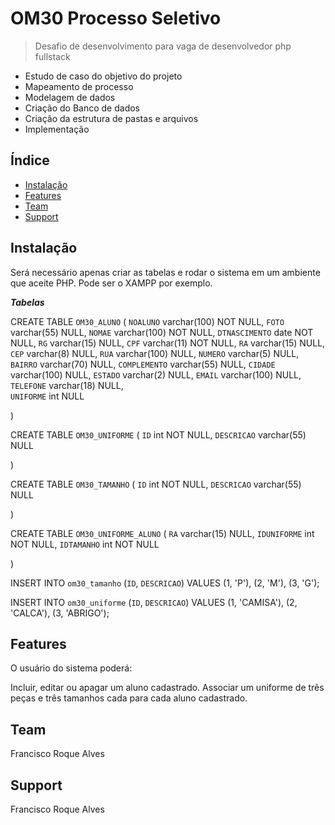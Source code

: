
# OM30 Processo Seletivo

> Desafio de desenvolvimento para vaga de desenvolvedor php fullstack


- Estudo de caso do objetivo do projeto
- Mapeamento de processo
- Modelagem de dados
- Criação do Banco de dados
- Criação da estrutura de pastas e arquivos
- Implementação


## Índice

- [Instalação](#Instalação)
- [Features](#features)
- [Team](#team)
- [Support](#support)




## Instalação

Será necessário apenas criar as tabelas e rodar o sistema em um ambiente que aceite PHP.
Pode ser o XAMPP por exemplo. 

***Tabelas***

CREATE TABLE `OM30_ALUNO` (
  `NOALUNO` varchar(100) NOT NULL,
  `FOTO` varchar(55) NULL,
  `NOMAE` varchar(100) NOT NULL,
  `DTNASCIMENTO` date NOT NULL,
  `RG` varchar(15) NULL,
  `CPF` varchar(11) NOT NULL,
  `RA` varchar(15) NULL,
  `CEP` varchar(8) NULL,
  `RUA` varchar(100) NULL,
  `NUMERO` varchar(5) NULL,
  `BAIRRO` varchar(70) NULL,
  `COMPLEMENTO` varchar(55) NULL,
  `CIDADE` varchar(100) NULL,
  `ESTADO` varchar(2) NULL,
  `EMAIL` varchar(100) NULL,  
  `TELEFONE` varchar(18) NULL,  
  `UNIFORME` int NULL
  
)


CREATE TABLE `OM30_UNIFORME` (
  `ID` int NOT NULL,
  `DESCRICAO` varchar(55) NULL
  
)

CREATE TABLE `OM30_TAMANHO` (
  `ID` int NOT NULL,
  `DESCRICAO` varchar(55) NULL
  
)

CREATE TABLE `OM30_UNIFORME_ALUNO` (
   `RA` varchar(15) NULL,
   `IDUNIFORME` int NOT NULL,
   `IDTAMANHO` int NOT NULL
  
)

INSERT INTO `om30_tamanho` (`ID`, `DESCRICAO`) VALUES
(1, 'P'),
(2, 'M'),
(3, 'G');


INSERT INTO `om30_uniforme` (`ID`, `DESCRICAO`) VALUES
(1, 'CAMISA'),
(2, 'CALCA'),
(3, 'ABRIGO');



## Features

O usuário do sistema poderá:

Incluir, editar ou apagar um aluno cadastrado.
Associar um uniforme de três peças e três tamanhos cada para cada aluno cadastrado. 


## Team

  Francisco Roque Alves


## Support

  Francisco Roque Alves

